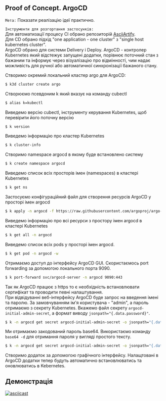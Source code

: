 ## Proof of Concept. ArgoCD  

`Мета:` Показати реалізацію ідеї практично.

`Інструменти для розгортання застосунків:`  
Для автоматизації процесу CI обрано репозиторій [AsciiArtify](https://github.com/astergam/SciiArtify).  
Для CD обрано підхід "one application - one cluster" з "single host kubernetes cluster".  
ArgoCD обрано для системи Delivery і Deploy. ArgoCD - контролер Kubernetes який відстежує запущені додатки, порівнює поточний стан з бажаним та інформує через візуалізацію про відмінності, чим надає можливість для ручної або автоматичної синхронізації бажаного стану.  
  
Створимо окремий локальний кластер argo для ArgoCD:  
```bash
$ k3d cluster create argo
```  
Створюємо псевдоним k який вказує на команду cubectl
```bash
$ alias k=kubectl
```  
Виведемо версію cubectl, інструменту керування Kubernetes, щоб перевірити його поточну версію
```bash
$ k version
```  
Виведемо інформацію про кластер Kubernetes
```bash
$ k cluster-info
```  
Створимо namespace argocd в якому буде встановлено систему  
```bash
$ k create namespace argocd
```  
Виведемо список всіх просторів імен (namespaces) в кластері Kubernetes  
```bash
$ k get ns
```  
Застосуємо конфігураційний файл для створення ресурсів ArgoCD у просторі імен argocd  
```bash
$ k apply -n argocd -f https://raw.githubusercontent.com/argoproj/argo-cd/stable/manifests/install.yaml
```  
Виведемо інформацію про всі ресурси з простору імен argocd в кластері Kubernetes  
```bash
$ k get all -n argocd
```  
Виведемо список всіх pods у просторі імен argocd.  
```bash
$ k get pod -n argocd -w
```  
Отримаємо доступ до інтерфейсу ArgoCD GUI. Скористаємось port forwarding за допомогою локального порта 9090.  
```bash
$ k port-forward svc/argocd-server -n argocd 9090:443
```  
Так як ArgoCD працює з https то є необхідність встановлювати сертифікат та проводити певні налаштування.  
При відвідуванні веб-інтерфейсу ArgoCD буде запрос на введення імені та паролю. За замовчуванням  ім'я користувача - "admin", а пароль отримаємо з секрету Kubernetes. Вкажемо файл секрету `argocd-initial-admin-secret`, а формат виводу `jsonpath="{.data.password}"`.  
```bash
$ k -n argocd get secret argocd-initial-admin-secret -o jsonpath="{.data.password}"
```  
Ми отримаємо закодований пароль base64. Використаємо команду `base64 -d` для отримання пароля у вигляді простого тексту.  
```bash
$ k -n argocd get secret argocd-initial-admin-secret -o jsonpath="{.data.password}" | base64 -d; echo
```  
Створимо додаток за допомогою графічного інтерфейсу. Налащтовані в ArgoCD додатки тепер будуть автоматично встановлюватись та оновлюватись в Kebernetes.  
## Демонстрація
[![asciicast](https://asciinema.org/a/L1a2RMtnIh5rwRSzq8QtqLgMs.svg)](https://asciinema.org/a/L1a2RMtnIh5rwRSzq8QtqLgMs)